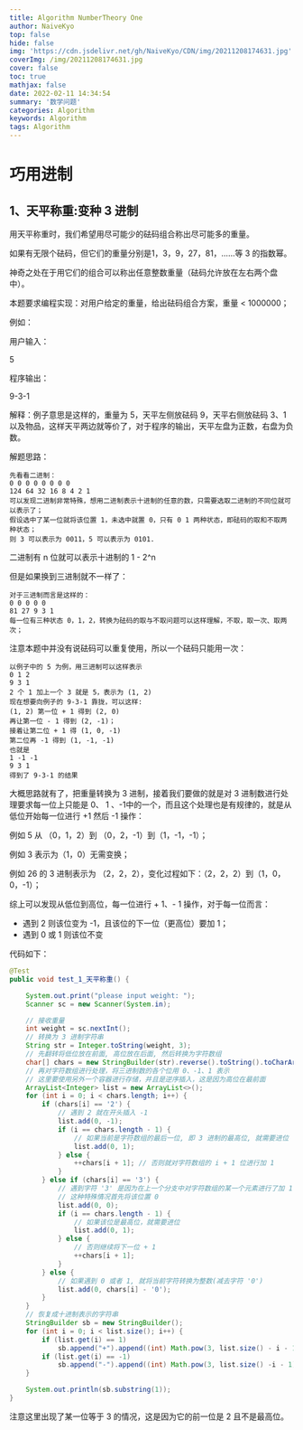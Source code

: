 ```yaml
---
title: Algorithm NumberTheory One
author: NaiveKyo
top: false
hide: false
img: 'https://cdn.jsdelivr.net/gh/NaiveKyo/CDN/img/20211208174631.jpg'
coverImg: /img/20211208174631.jpg
cover: false
toc: true
mathjax: false
date: 2022-02-11 14:34:54
summary: '数学问题'
categories: Algorithm
keywords: Algorithm
tags: Algorithm
---
```






# 巧用进制

## 1、天平称重:变种 3 进制

用天平称重时，我们希望用尽可能少的砝码组合称出尽可能多的重量。

如果有无限个砝码，但它们的重量分别是1，3，9，27，81，……等 3 的指数幂。

神奇之处在于用它们的组合可以称出任意整数重量（砝码允许放在左右两个盘中）。

本题要求编程实现：对用户给定的重量，给出砝码组合方案，重量 < 1000000；

例如：

用户输入：

5

程序输出：

9-3-1

解释：例子意思是这样的，重量为 5，天平左侧放砝码 9，天平右侧放砝码 3、1 以及物品，这样天平两边就等价了，对于程序的输出，天平左盘为正数，右盘为负数。

解题思路：

```
先看看二进制：
0 0 0 0 0 0 0 0
124 64 32 16 8 4 2 1
可以发现二进制非常特殊，想用二进制表示十进制的任意的数，只需要选取二进制的不同位就可以表示了；
假设选中了某一位就将该位置 1，未选中就置 0，只有 0 1 两种状态，即砝码的取和不取两种状态；
则 3 可以表示为 0011，5 可以表示为 0101.
```

二进制有 n 位就可以表示十进制的 1 - 2^n

但是如果换到三进制就不一样了：

```
对于三进制而言是这样的：
0 0 0 0 0
81 27 9 3 1
每一位有三种状态 0，1，2，转换为砝码的取与不取问题可以这样理解，不取，取一次、取两次；
```

注意本题中并没有说砝码可以重复使用，所以一个砝码只能用一次：

```
以例子中的 5 为例，用三进制可以这样表示
0 1 2
9 3 1
2 个 1 加上一个 3 就是 5，表示为 (1, 2)
现在想要向例子的 9-3-1 靠拢，可以这样:
(1, 2) 第一位 + 1 得到 (2, 0)
再让第一位 - 1 得到 (2, -1)；
接着让第二位 + 1 得 (1, 0, -1)
第二位再 -1 得到 (1, -1, -1)
也就是
1 -1 -1
9 3 1
得到了 9-3-1 的结果
```

大概思路就有了，把重量转换为 3 进制，接着我们要做的就是对 3 进制数进行处理要求每一位上只能是 0、 1 、-1中的一个，而且这个处理也是有规律的，就是从低位开始每一位进行 +1 然后 -1 操作：

例如 5 从 （0，1，2）到 （0，2，-1）到（1，-1，-1）；

例如 3 表示为（1，0）无需变换；

例如 26 的 3 进制表示为 （2，2，2），变化过程如下：（2，2，2）到（1，0，0，-1）；

综上可以发现从低位到高位，每一位进行 + 1、- 1 操作，对于每一位而言：

- 遇到 2 则该位变为 -1，且该位的下一位（更高位）要加 1；
- 遇到 0 或 1 则该位不变



代码如下：

```java
@Test
public void test_1_天平称重() {

    System.out.print("please input weight: ");
    Scanner sc = new Scanner(System.in);

    // 接收重量
    int weight = sc.nextInt();
    // 转换为 3 进制字符串
    String str = Integer.toString(weight, 3);
    // 先翻转将低位放在前面, 高位放在后面, 然后转换为字符数组
    char[] chars = new StringBuilder(str).reverse().toString().toCharArray();
    // 再对字符数组进行处理，将三进制数的各个位用 0、-1、1 表示
    // 这里要使用另外一个容器进行存储，并且是逆序插入，这是因为高位在最前面
    ArrayList<Integer> list = new ArrayList<>();
    for (int i = 0; i < chars.length; i++) {
        if (chars[i] == '2') {
            // 遇到 2 就在开头插入 -1
            list.add(0, -1);
            if (i == chars.length - 1) {
                // 如果当前是字符数组的最后一位, 即 3 进制的最高位, 就需要进位
                list.add(0, 1);
            } else {
                ++chars[i + 1]; // 否则就对字符数组的 i + 1 位进行加 1
            }
        } else if (chars[i] == '3') {
            // 遇到字符 '3' 是因为在上一个分支中对字符数组的某一个元素进行了加 1 操作
            // 这种特殊情况首先将该位置 0
            list.add(0, 0);
            if (i == chars.length - 1) {
                // 如果该位是最高位，就需要进位
                list.add(0, 1);
            } else {
                // 否则继续将下一位 + 1
                ++chars[i + 1];
            }
        } else {
            // 如果遇到 0 或者 1, 就将当前字符转换为整数(减去字符 '0')
            list.add(0, chars[i] - '0');
        }
    }
    // 恢复成十进制表示的字符串
    StringBuilder sb = new StringBuilder();
    for (int i = 0; i < list.size(); i++) {
        if (list.get(i) == 1)
            sb.append("+").append((int) Math.pow(3, list.size() - i - 1));
        if (list.get(i) == -1)
            sb.append("-").append((int) Math.pow(3, list.size() -i - 1));
    }

    System.out.println(sb.substring(1));
}
```

注意这里出现了某一位等于 3 的情况，这是因为它的前一位是 2 且不是最高位。



